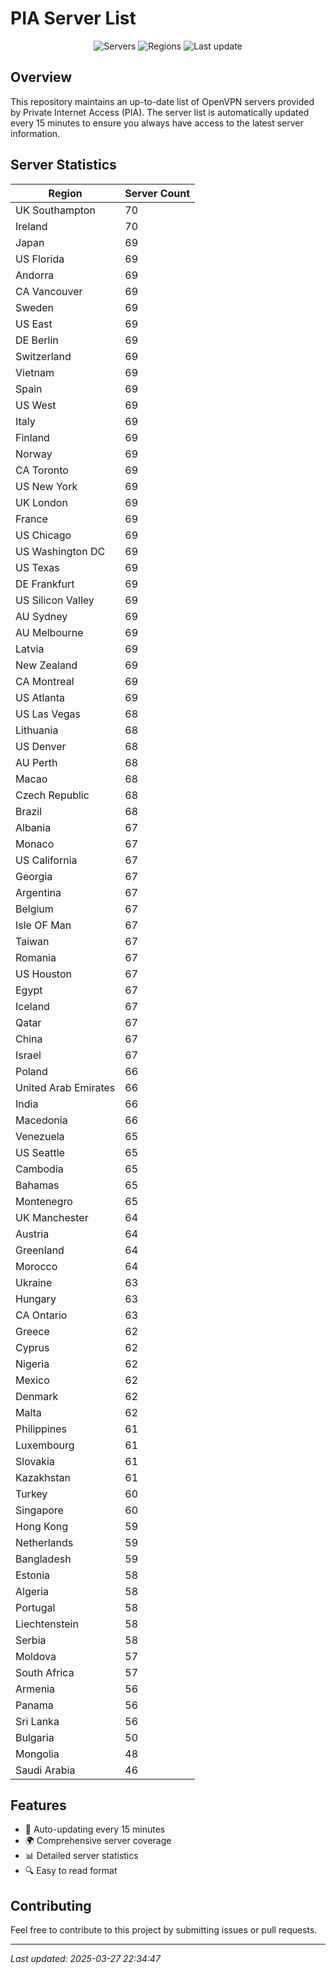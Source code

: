 # PIA Server List

<div align="center">

![Servers](https://img.shields.io/badge/servers-6,285-blue)
![Regions](https://img.shields.io/badge/regions-97-blue)
![Last update](https://img.shields.io/badge/Last_Updated-March_27_2025_17:34_EST-blue)

</div>

## Overview
This repository maintains an up-to-date list of OpenVPN servers provided by Private Internet Access (PIA). The server list is automatically updated every 15 minutes to ensure you always have access to the latest server information.

## Server Statistics
| Region | Server Count |
|--------|--------------|
| UK Southampton                 | 70           |
| Ireland                        | 70           |
| Japan                          | 69           |
| US Florida                     | 69           |
| Andorra                        | 69           |
| CA Vancouver                   | 69           |
| Sweden                         | 69           |
| US East                        | 69           |
| DE Berlin                      | 69           |
| Switzerland                    | 69           |
| Vietnam                        | 69           |
| Spain                          | 69           |
| US West                        | 69           |
| Italy                          | 69           |
| Finland                        | 69           |
| Norway                         | 69           |
| CA Toronto                     | 69           |
| US New York                    | 69           |
| UK London                      | 69           |
| France                         | 69           |
| US Chicago                     | 69           |
| US Washington DC               | 69           |
| US Texas                       | 69           |
| DE Frankfurt                   | 69           |
| US Silicon Valley              | 69           |
| AU Sydney                      | 69           |
| AU Melbourne                   | 69           |
| Latvia                         | 69           |
| New Zealand                    | 69           |
| CA Montreal                    | 69           |
| US Atlanta                     | 69           |
| US Las Vegas                   | 68           |
| Lithuania                      | 68           |
| US Denver                      | 68           |
| AU Perth                       | 68           |
| Macao                          | 68           |
| Czech Republic                 | 68           |
| Brazil                         | 68           |
| Albania                        | 67           |
| Monaco                         | 67           |
| US California                  | 67           |
| Georgia                        | 67           |
| Argentina                      | 67           |
| Belgium                        | 67           |
| Isle OF Man                    | 67           |
| Taiwan                         | 67           |
| Romania                        | 67           |
| US Houston                     | 67           |
| Egypt                          | 67           |
| Iceland                        | 67           |
| Qatar                          | 67           |
| China                          | 67           |
| Israel                         | 67           |
| Poland                         | 66           |
| United Arab Emirates           | 66           |
| India                          | 66           |
| Macedonia                      | 66           |
| Venezuela                      | 65           |
| US Seattle                     | 65           |
| Cambodia                       | 65           |
| Bahamas                        | 65           |
| Montenegro                     | 65           |
| UK Manchester                  | 64           |
| Austria                        | 64           |
| Greenland                      | 64           |
| Morocco                        | 64           |
| Ukraine                        | 63           |
| Hungary                        | 63           |
| CA Ontario                     | 63           |
| Greece                         | 62           |
| Cyprus                         | 62           |
| Nigeria                        | 62           |
| Mexico                         | 62           |
| Denmark                        | 62           |
| Malta                          | 62           |
| Philippines                    | 61           |
| Luxembourg                     | 61           |
| Slovakia                       | 61           |
| Kazakhstan                     | 61           |
| Turkey                         | 60           |
| Singapore                      | 60           |
| Hong Kong                      | 59           |
| Netherlands                    | 59           |
| Bangladesh                     | 59           |
| Estonia                        | 58           |
| Algeria                        | 58           |
| Portugal                       | 58           |
| Liechtenstein                  | 58           |
| Serbia                         | 58           |
| Moldova                        | 57           |
| South Africa                   | 57           |
| Armenia                        | 56           |
| Panama                         | 56           |
| Sri Lanka                      | 56           |
| Bulgaria                       | 50           |
| Mongolia                       | 48           |
| Saudi Arabia                   | 46           |

## Features
- 🔄 Auto-updating every 15 minutes
- 🌍 Comprehensive server coverage
- 📊 Detailed server statistics
- 🔍 Easy to read format

## Contributing
Feel free to contribute to this project by submitting issues or pull requests.

---
*Last updated: 2025-03-27 22:34:47*